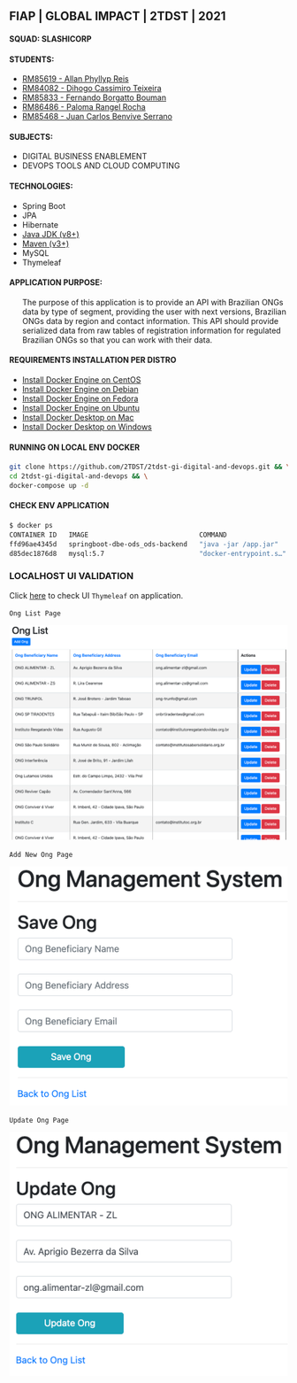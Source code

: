 ## FIAP | GLOBAL IMPACT | 2TDST | 2021
#### SQUAD: SLASHICORP
#### STUDENTS:

- [RM85619 - Allan Phyllyp Reis](https://www.linkedin.com/in/allan-reis-997b82171/)
- [RM84082 - Dihogo Cassimiro Teixeira](https://www.linkedin.com/in/dihogoteixeira/)
- [RM85833 - Fernando Borgatto Bouman](https://www.linkedin.com/in/fernando-borgatto-bouman-821534b9/)
- [RM86486 - Paloma Rangel Rocha](https://www.linkedin.com/in/palomara/)
- [RM85468 - Juan Carlos Benvive Serrano]()

#### SUBJECTS:
- DIGITAL BUSINESS ENABLEMENT 
- DEVOPS TOOLS AND CLOUD COMPUTING

#### TECHNOLOGIES:
- Spring Boot
- JPA
- Hibernate
- [Java JDK (v8+)](https://www.oracle.com/technetwork/java/javase/downloads/index.html)
- [Maven (v3+)](https://maven.apache.org/download.cgi)
- MySQL
- Thymeleaf

#### APPLICATION PURPOSE:
<ul>
    The purpose of this application is to provide an API with Brazilian ONGs data by type of segment,
    providing the user with next versions, Brazilian ONGs data by region and contact information. 
    This API should provide serialized data from raw tables of registration information 
    for regulated Brazilian ONGs so that you can work with their data.
</ul>

#### REQUIREMENTS INSTALLATION PER DISTRO
- [Install Docker Engine on CentOS](https://docs.docker.com/engine/install/centos/)
- [Install Docker Engine on Debian](https://docs.docker.com/engine/install/debian/)
- [Install Docker Engine on Fedora](https://docs.docker.com/engine/install/fedora/)
- [Install Docker Engine on Ubuntu](https://docs.docker.com/engine/install/ubuntu/)
- [Install Docker Desktop on Mac](https://docs.docker.com/desktop/mac/install/)
- [Install Docker Desktop on Windows](https://docs.docker.com/desktop/windows/install/)

#### RUNNING ON LOCAL ENV DOCKER
```bash
git clone https://github.com/2TDST/2tdst-gi-digital-and-devops.git && \
cd 2tdst-gi-digital-and-devops && \
docker-compose up -d
```

#### CHECK ENV APPLICATION
```bash
$ docker ps
CONTAINER ID   IMAGE                            COMMAND                  CREATED         STATUS         PORTS                                                  NAMES
ffd96ae4345d   springboot-dbe-ods_ods-backend   "java -jar /app.jar"     7 seconds ago   Up 6 seconds   0.0.0.0:8080->8080/tcp, :::8080->8080/tcp              springboot-dbe-ods_ods-backend_1
d85dec1876d8   mysql:5.7                        "docker-entrypoint.s…"   7 seconds ago   Up 6 seconds   0.0.0.0:3306->3306/tcp, :::3306->3306/tcp, 33060/tcp   springboot-dbe-ods_mysqldb_1
```

### LOCALHOST UI VALIDATION

Click [here](http://localhost:8080/) to check UI `Thymeleaf` on application.

`Ong List Page`

![ong_list_page](imgs/ong_list_page.png)

`Add New Ong Page`

![ong_new_ong_page](imgs/ong_new_ong_page.png)

`Update Ong Page`

![ong_update_page](imgs/ong_update_page.png)



